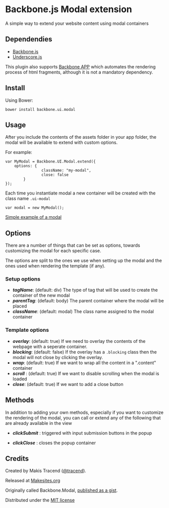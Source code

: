# Backbone.js Modal extension

A simple way to extend your website content using modal containers


## Dependendies

* [Backbone.js](http://backbonejs.org/)
* [Underscore.js](http://underscorejs.org/)

This plugin also supports [Backbone APP](http://github.com/makesites/backbone-app) which automates the rendering process of html fragments, although it is not a mandatory dependency.


## Install

Using Bower: 
```
bower install backbone.ui.modal
```


## Usage

After you include the contents of the assets folder in your app folder, the modal will be available to extend with custom options. 

For example: 
```
var MyModal = Backbone.UI.Modal.extend({
	options: {
                className: "my-modal",
                close: false
        }
});
```

Each time you instantiate modal a new container will be created with the class name ```.ui-modal``` 

```
var modal = new MyModal();

```

[Simple example of a modal](http://rawgithub.com/backbone-ui/modal/master/examples/simple.html)


## Options

There are a number of things that can be set as options, towards customizing the modal for each specific case. 

The options are split to the ones we use when setting up the modal and the ones used when rendering the template (if any).

### Setup options

* ***tagName***: (default: div) The type of tag that will be used to create the container of the new modal
* ***parentTag***: (default: body) The parent container where the modal will be placed
* ***className***: (default: modal) The class name assigned to the modal container

### Template options

* ***overlay***: (default: true) If we need to overlay the contents of the webpage with a seperate container. 
* ***blocking***: (default: false) If  the overlay has a ```.blocking``` class then the modal will not close by clicking the overlay. 
* ***wrap***: (default: true) If we want to wrap all the content in a ".content" container
* ***scroll*** : (default: true) If we want to disable scrolling when the modal is loaded
* ***close***: (default: true) If we want to add a close button


## Methods

In addition to adding your own methods, especially if you want to customize the rendering of the modal, you can call or extend any of the following that are already available in the view

* ***clickSubmit*** : triggered with input submission buttons in the popup

* ***clickClose*** : closes the popup container


## Credits 

Created by Makis Tracend ([@tracend](http://github.com/tracend)).

Released at [Makesites.org](http://makesites.org)

Originally called Backbone.Modal, [published as a gist](https://gist.github.com/3446570).

Distributed under the [MIT license](http://makesites.org/licenses/MIT)

